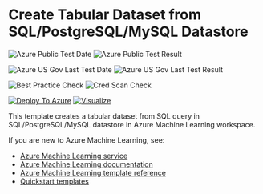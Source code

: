 # Create Tabular Dataset from SQL/PostgreSQL/MySQL Datastore

![Azure Public Test Date](https://azurequickstartsservice.blob.core.windows.net/badges/101-machine-learning-dataset-create-tabular-from-sql-query/PublicLastTestDate.svg)
![Azure Public Test Result](https://azurequickstartsservice.blob.core.windows.net/badges/101-machine-learning-dataset-create-tabular-from-sql-query/PublicDeployment.svg)

![Azure US Gov Last Test Date](https://azurequickstartsservice.blob.core.windows.net/badges/101-machine-learning-dataset-create-tabular-from-sql-query/FairfaxLastTestDate.svg)
![Azure US Gov Last Test Result](https://azurequickstartsservice.blob.core.windows.net/badges/101-machine-learning-dataset-create-tabular-from-sql-query/FairfaxDeployment.svg)

![Best Practice Check](https://azurequickstartsservice.blob.core.windows.net/badges/101-machine-learning-dataset-create-tabular-from-sql-query/BestPracticeResult.svg)
![Cred Scan Check](https://azurequickstartsservice.blob.core.windows.net/badges/101-machine-learning-dataset-create-tabular-from-sql-query/CredScanResult.svg)

[![Deploy To Azure](https://raw.githubusercontent.com/fathym-it/azure-quickstart-templates/master/1-CONTRIBUTION-GUIDE/images/deploytoazure.svg?sanitize=true)](https://portal.azure.com/#create/Microsoft.Template/uri/https%3A%2F%2Fraw.githubusercontent.com%2Ffathym-it%2Fazure-quickstart-templates%2Fmaster%2F101-machine-learning-dataset-create-tabular-from-sql-query%2Fazuredeploy.json)
[![Visualize](https://raw.githubusercontent.com/fathym-it/azure-quickstart-templates/master/1-CONTRIBUTION-GUIDE/images/visualizebutton.svg?sanitize=true)](http://armviz.io/#/?load=https%3A%2F%2Fraw.githubusercontent.com%2Ffathym-it%2Fazure-quickstart-templates%2Fmaster%2F101-machine-learning-dataset-create-tabular-from-sql-query%2Fazuredeploy.json)

This template creates a tabular dataset from SQL query in SQL/PostgreSQL/MySQL datastore in Azure Machine Learning workspace.

If you are new to Azure Machine Learning, see:

- [Azure Machine Learning service](https://azure.microsoft.com/services/machine-learning-service/)
- [Azure Machine Learning documentation](https://docs.microsoft.com/azure/machine-learning/)
- [Azure Machine Learning template reference](https://docs.microsoft.com/azure/templates/microsoft.machinelearningservices/allversions)
- [Quickstart templates](https://azure.microsoft.com/resources/templates/)